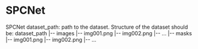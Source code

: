 # SPCNet
SPCNet
dataset_path: path to the dataset. Structure of the dataset should be:
dataset_path
|-- images
 |-- img001.png
 |-- img002.png
 |-- ...
|-- masks
  |-- img001.png
  |-- img002.png
  |-- ...
